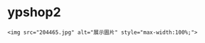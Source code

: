 # ypshop2
<!DOCTYPE html>
<html lang="zh">
<head>
    <meta charset="UTF-8">
    <meta name="viewport" content="width=device-width, initial-scale=1.0">
    <title>圖片展示</title>
    <meta property="og:image" content="https://227777.jpg">
    <meta property="og:image" content="https://227778.jpg">
    <meta property="og:title" content="WYP Shop" />
    <meta property="og:description" content="歡迎來到我的店鋪" />
</head>
<body>
 
    <img src="204465.jpg" alt="展示圖片" style="max-width:100%;">
</body>
</html>
